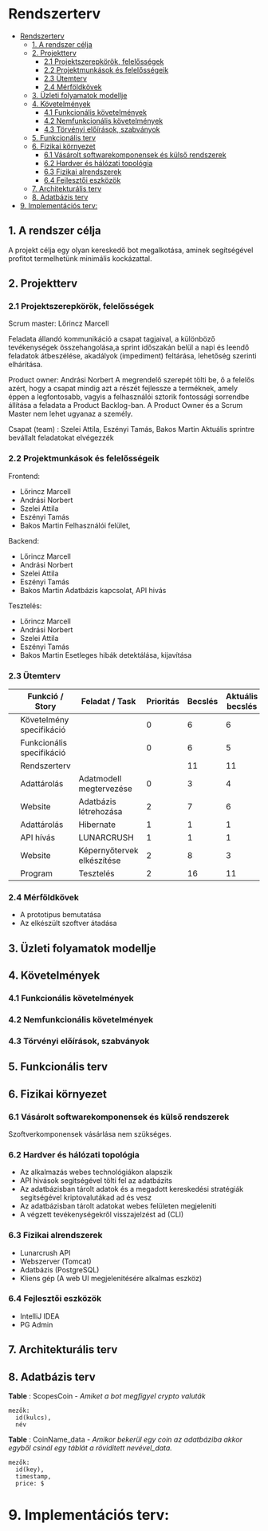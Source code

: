 # Rendszerterv
- [Rendszerterv](#rendszerterv)
  - [1. A rendszer célja](#1-a-rendszer-célja)
  - [2. Projektterv](#2-projektterv)
    - [2.1 Projektszerepkörök, felelősségek](#21-projektszerepkörök-felelősségek)
    - [2.2 Projektmunkások és felelősségeik](#22-projektmunkások-és-felelősségeik)
    - [2.3 Ütemterv](#23-ütemterv)
    - [2.4 Mérföldkövek](#24-mérföldkövek)
  - [3. Üzleti folyamatok modellje](#3-üzleti-folyamatok-modellje)
  - [4. Követelmények](#4-követelmények)
    - [4.1 Funkcionális követelmények](#41-funkcionális-követelmények)
    - [4.2 Nemfunkcionális követelmények](#42-nemfunkcionális-követelmények)
    - [4.3 Törvényi előírások, szabványok](#43-törvényi-előírások-szabványok)
  - [5. Funkcionális terv](#5-funkcionális-terv)
  - [6. Fizikai környezet](#6-fizikai-környezet)
    - [6.1 Vásárolt softwarekomponensek és külső rendszerek](#61-vásárolt-softwarekomponensek-és-külső-rendszerek)
    - [6.2 Hardver és hálózati topológia](#62-hardver-és-hálózati-topológia)
    - [6.3 Fizikai alrendszerek](#63-fizikai-alrendszerek)
    - [6.4 Fejlesztői eszközök](#64-fejlesztői-eszközök)
  - [7. Architekturális terv](#7-architekturális-terv)
  - [8. Adatbázis terv](#8-adatbázis-terv)
- [9. Implementációs terv:](#9-implementációs-terv)

## 1. A rendszer célja
A projekt célja egy olyan kereskedő bot megalkotása, aminek segítségével profitot termelhetünk minimális kockázattal.

## 2. Projektterv

### 2.1 Projektszerepkörök, felelősségek
Scrum master: Lőrincz Marcell

Feladata állandó kommunikáció a csapat tagjaival, a különböző tevékenységek összehangolása,a sprint időszakán belül a napi
és leendő feladatok átbeszélése, akadályok (impediment) feltárása, lehetőség szerinti elhárítása.

Product owner: Andrási Norbert
A megrendelő szerepét tölti be, ő a felelős azért, hogy a csapat mindig azt a részét fejlessze a terméknek, amely éppen a legfontosabb, vagyis a felhasználói sztorik fontossági sorrendbe állítása a feladata a Product Backlog-ban. A Product Owner és a Scrum Master nem lehet ugyanaz a személy.

Csapat (team) : Szelei Attila, Eszényi Tamás, Bakos Martin
Aktuális sprintre bevállalt feladatokat elvégezzék

### 2.2 Projektmunkások és felelősségeik
Frontend:
- Lőrincz Marcell
- Andrási Norbert
- Szelei Attila
- Eszényi Tamás
- Bakos Martin
Felhasználói felület,


Backend:
- Lőrincz Marcell
- Andrási Norbert
- Szelei Attila
- Eszényi Tamás
- Bakos Martin
Adatbázis kapcsolat, API hivás


Tesztelés:
- Lőrincz Marcell
- Andrási Norbert
- Szelei Attila
- Eszényi Tamás
- Bakos Martin
Esetleges hibák detektálása, kijavítása


### 2.3 Ütemterv
||Funkció / Story | Feladat / Task | Prioritás | Becslés | Aktuális becslés | Elteltidő | Hátralévő idő ||
|-|---------------|----------------|-----------|---------|------------------|-----------|---------------|-|
||Követelmény specifikáció|        |         0 |      6  |               6  |        6  |             0 ||
||Funkcionális specifikáció|       |         0 |      6  |               5  |        6  |             0 ||
||Rendszerterv|                    |           |      11 |               11 |         12|             2 ||
||Adattárolás|Adatmodell megtervezése|       0 |       3 |                4 |         4 |             4 ||
||Website|Adatbázis létrehozása|             2 |       7 |                6 |         0 |             5 ||
||Adattárolás|Hibernate|1 |  1 |                1 |         0 |             1 ||
||API hívás |LUNARCRUSH |1 |  1 |                1 |         0 |             1 ||
||Website|Képernyőtervek elkészítése|        2 |       8 |                3 |         0 |             8 ||
||Program|Tesztelés|                         2 |      16 |               11 |         0 |            16 ||

### 2.4 Mérföldkövek

- A prototipus bemutatása
- Az elkészült szoftver átadása

## 3. Üzleti folyamatok modellje


## 4. Követelmények

### 4.1 Funkcionális követelmények

### 4.2 Nemfunkcionális követelmények

### 4.3 Törvényi előírások, szabványok

## 5. Funkcionális terv

## 6. Fizikai környezet
### 6.1 Vásárolt softwarekomponensek és külső rendszerek
Szoftverkomponensek vásárlása nem szükséges.
### 6.2 Hardver és hálózati topológia
- Az alkalmazás webes technológiákon alapszik
- API hivások segitségével tölti fel az adatbázits
- Az adatbázisban tárolt adatok és a megadott kereskedési stratégiák segitségével kriptovalutákad ad és vesz
- Az adatbázisban tárolt adatokat webes felületen megjeleniti
- A végzett tevékenységekről visszajelzést ad (CLI)
### 6.3 Fizikai alrendszerek
- Lunarcrush API
- Webszerver (Tomcat)
- Adatbázis (PostgreSQL)
- Kliens gép (A web UI megjelenitésére alkalmas eszköz)
### 6.4 Fejlesztői eszközök
- IntelliJ IDEA
- PG Admin
## 7. Architekturális terv

## 8. Adatbázis terv
**Table** : ScopesCoin - *Amiket a bot megfigyel crypto valuták*

    mezők: 
      id(kulcs),
      név 
**Table** : CoinName_data - *Amikor bekerül egy coin az adatbáziba akkor egyből csinál egy táblát a röviditett nevével_data.*

    mezők:
      id(key),
      timestamp,
      price: $

# 9. Implementációs terv: